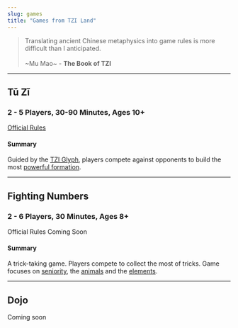 ```yaml
---
slug: games
title: "Games from TZI Land"
---
```

>Translating ancient Chinese metaphysics into game rules 
is more difficult than I anticipated.<br /><br /> ~Mu Mao~ - **The Book of TZI**

---
## Tǔ Zǐ
### 2 - 5 Players, 30-90 Minutes, Ages 10+
[Official Rules](tu-zi)
#### Summary
Guided by the [TZI Glyph](tzi-glyph), players compete against opponents to build the most [powerful formation](formations).

---
## Fighting Numbers
### 2 - 6 Players, 30 Minutes, Ages 8+
Official Rules Coming Soon
#### Summary
A trick-taking game. Players compete to collect the most of tricks. Game focuses on [seniority](seniority "Seniority"), the [animals](animals "Animals") and the [elements](elements "Elements").

---
## Dojo
Coming soon

